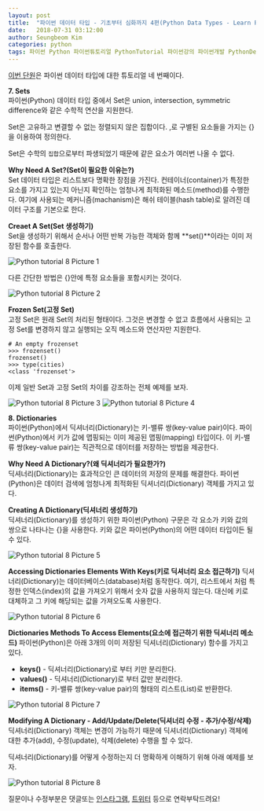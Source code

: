 ```yaml
---
layout: post
title:  "파이썬 데이터 타입 - 기초부터 심화까지 4편(Python Data Types - Learn From Basic To Advanced 4) Sets, Dictionaries"
date:   2018-07-31 03:12:00
author: Seungbeom Kim
categories: python
tags: 파이썬 Python 파이썬튜토리얼 PythonTutorial 파이썬강의 파이썬개발 PythonDevelopment 파이썬이란 파이썬데이터타입 PythonDataType Set Dictionary
---
```


[이번 단원](http://www.techbeamers.com/python-data-types-learn-basic-advanced/)은 파이썬 데이터 타입에 대한 튜토리얼 네 번째이다.

**7. Sets**<br>
파이썬(Python) 데이터 타입 중에서 Set은 union, intersection, symmetric difference와 같은 수학적 연산을 지원한다.

Set은 고유하고 변결할 수 없는 정렬되지 않은 집합이다. ,로 구별된 요소들을 가지는 {}을 이용하여 정의한다.

Set은 수학의 `집합`으로부터 파생되었기 때문에 같은 요소가 여러번 나올 수 없다.

**Why Need A Set?(Set이 필요한 이유는?)**<br>
Set 데이터 타입은 리스트보다 명확한 장점을 가진다. 컨테이너(container)가 특정한 요소를 가지고 있는지 아닌지 확인하는 엄청나게 최적화된 메소드(method)를 수행한다. 여기에 사용되는 메커니즘(machanism)은 해쉬 테이블(hash table)로 알려진 데이터 구조를 기본으로 한다.

**Creaet A Set(Set 생성하기)**<br>
Set을 생성하기 위해서 순서나 어떤 반복 가능한 객체와 함께 **set()**이라는 이미 저장된 함수를 호출한다.

<img src="{{ site.baseurl }}/assets/python/python_tutorial_8_1.png" title="Python tutorial 8 Picture 1" class="post-image">

다른 간단한 방법은 {}안에 특정 요소들을 포함시키는 것이다.

<img src="{{ site.baseurl }}/assets/python/python_tutorial_8_2.png" title="Python tutorial 8 Picture 2" class="post-image">

**Frozen Set(고정 Set)**<br>
고정 Set은 원래 Set의 처리된 형태이다. 그것은 변경할 수 없고 흐름에서 사용되는 고정 Set를 변경하지 않고 실행되는 오직 메소드와 연산자만 지원한다.

    # An empty frozenset
    >>> frozenset()
    frozenset()
    >>> type(cities)
    <class 'frozenset'>

이제 일반 Set과 고정 Set의 차이를 강조하는 전체 예제를 보자.

<img src="{{ site.baseurl }}/assets/python/python_tutorial_8_3.png" title="Python tutorial 8 Picture 3" class="post-image">
<img src="{{ site.baseurl }}/assets/python/python_tutorial_8_4.png" title="Python tutorial 8 Picture 4" class="post-image">

**8. Dictionaries**<br>
파이썬(Python)에서 딕셔너리(Dictionary)는 키-밸류 쌍(key-value pair)이다. 파이썬(Python)에서 키가 값에 맵핑되는 이미 제공된 맵핑(mapping) 타입이다. 이 키-밸류 쌍(key-value pair)는 직관적으로 데이터를 저장하는 방법을 제공한다.

**Why Need A Dictionary?(왜 딕셔너리가 필요한가?)**<br>
딕셔너리(Dictionary)는 효과적으인 큰 데이터의 저장의 문제를 해결한다. 파이썬(Python)은 데이터 검색에 엄청나게 최적화된 딕셔너리(Dictionary) 객체를 가지고 있다.

**Creating A Dictionary(딕셔너리 생성하기)**<br>
딕셔너리(Dictionary)를 생성하기 위한 파이썬(Python) 구문은 각 요소가 키와 값의 쌍으로 나타나는 {}을 사용한다. 키와 값은 파이썬(Python)의 어떤 데이터 타입이든 될 수 있다.

<img src="{{ site.baseurl }}/assets/python/python_tutorial_8_5.png" title="Python tutorial 8 Picture 5" class="post-image">

**Accessing Dictionaries Elements With Keys(키로 딕셔너리 요소 접근하기)**
딕셔너리(Dictionary)는 데이터베이스(database)처럼 동작한다. 여기, 리스트에서 처럼 특정한 인덱스(index)의 값을 가져오기 위해서 숫자 값을 사용하지 않는다. 대신에 키로 대체하고 그 키에 해당되는 값을 가져오도록 사용한다.

<img src="{{ site.baseurl }}/assets/python/python_tutorial_8_6.png" title="Python tutorial 8 Picture 6" class="post-image">

**Dictionaries Methods To Access Elements(요소에 접근하기 위한 딕셔너리 메소드)**
파이썬(Python)은 아래 3개의 이미 저장된 딕셔너리(Dictionary) 함수를 가지고 있다.

- **keys()** - 딕셔너리(Dictionary)로 부터 키만 분리한다.
- **values()** - 딕셔너리(Dictionary)로 부터 값만 분리한다.
- **items()** - 키-밸류 쌍(key-value pair)의 형태의 리스트(List)로 반환한다.

<img src="{{ site.baseurl }}/assets/python/python_tutorial_8_7.png" title="Python tutorial 8 Picture 7" class="post-image">

**Modifying A Dictionary - Add/Update/Delete(딕셔너리 수정 - 추가/수정/삭제)**
딕셔너리(Dictionary) 객체는 변경이 가능하기 때문에 딕셔너리(Dictionary) 객체에 대한 추가(add), 수정(update), 삭제(delete) 수행을 할 수 있다.

딕셔너리(Dictionary)를 어떻게 수정하는지 더 명확하게 이해하기 위해 아래 예제를 보자.

<img src="{{ site.baseurl }}/assets/python/python_tutorial_8_8.png" title="Python tutorial 8 Picture 8" class="post-image">

질문이나 수정부분은 댓글또는 [인스타그램](https://www.instagram.com/monseungmon/), [트위터](https://twitter.com/kim_seungbeom) 등으로 연락부탁드려요!
